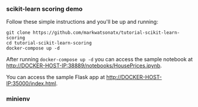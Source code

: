 ### scikit-learn scoring demo

Follow these simple instructions and you'll be up and running:

```
git clone https://github.com/markwatsonatx/tutorial-scikit-learn-scoring
cd tutorial-scikit-learn-scoring
docker-compose up -d
```

After running `docker-compose up -d` you can access the sample notebook at [http://DOCKER-HOST-IP:38889/notebooks/HousePrices.ipynb](http://localhost:38889/notebooks/HousePrices.ipynb).


You can access the sample Flask app at [http://DOCKER-HOST-IP:35000/index.html](http://localhost:35000/index.html).

### minienv

